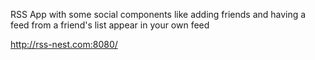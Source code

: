 RSS App with some social components like adding friends and having a feed from a friend's list appear in your own feed

http://rss-nest.com:8080/
